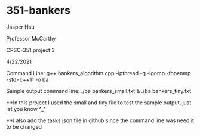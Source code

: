 # 351-bankers

Jasper Hsu

Professor McCarthy

CPSC-351 project 3

4/22/2021

Command Line: g++ bankers_algorithm.cpp -lpthread -g -lgomp -fopenmp -std=c++11 -o ba

Sample output command line: ./ba bankers_small.txt & ./ba bankers_tiny.txt

**In this project I used the small and tiny file to test the sample output, just let you know ^_^

**I also add the tasks.json file in github since the command line was need it to be changed
